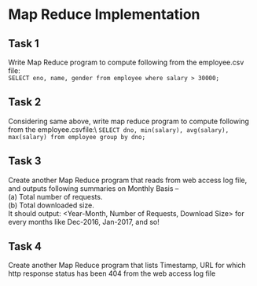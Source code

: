 # Map Reduce Implementation

## Task 1
Write Map Reduce program to compute following from the employee.csv file:\
`SELECT eno, name, gender from employee where salary > 30000;`

## Task 2
Considering same above, write map reduce program to compute following from the employee.csvfile:\ 
`SELECT dno, min(salary), avg(salary), max(salary) from employee group by dno;`

## Task 3
Create another Map Reduce program that reads from web access log file, and outputs following summaries on Monthly Basis –\
(a) Total number of requests.\
(b) Total downloaded size.\
It should output: <Year-Month, Number of Requests, Download Size> for every months like Dec-2016, Jan-2017, and so!

## Task 4
Create another Map Reduce program that lists Timestamp, URL for which http response status has been 404 from the web access log file
